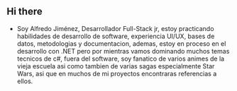## Hi there
- Soy Alfredo Jiménez, Desarrollador Full-Stack jr, estoy practicando habilidades de desarrollo de software, experiencia UI/UX, bases de datos, metodologias y documentacion, ademas, estoy en proceso en el desarrollo con .NET pero por mientras vamos dominando muchos temas tecnicos de c#, fuera del software, soy fanatico de varios animes de la vieja escuela asi como tambien de varias sagas especialmente Star Wars, asi que en muchos de mi proyectos encontraras referencias a ellos.

